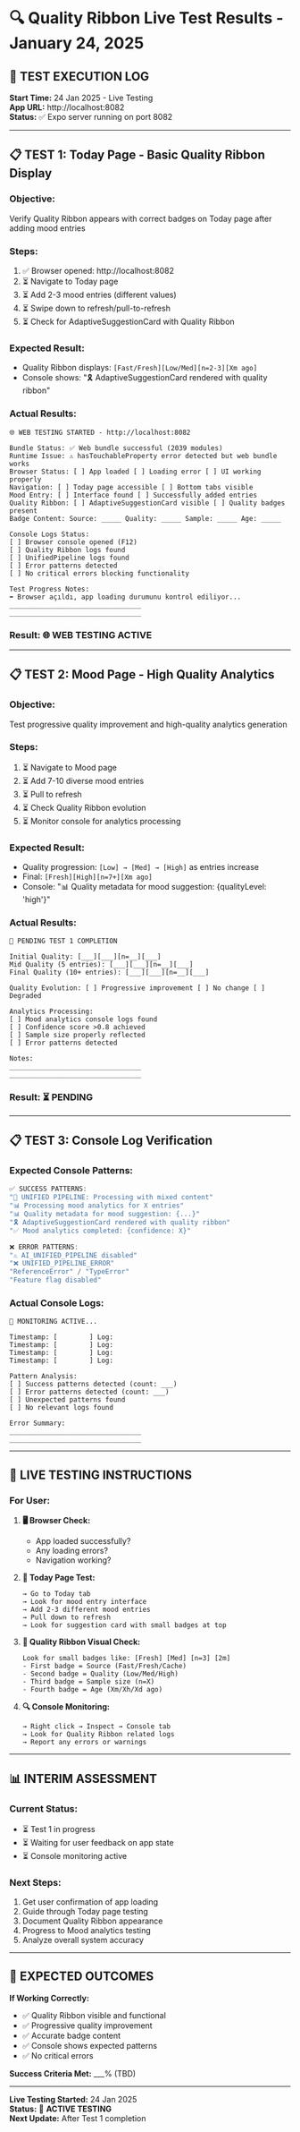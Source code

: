 # 🔍 Quality Ribbon Live Test Results - January 24, 2025

## 🎯 **TEST EXECUTION LOG**

**Start Time:** 24 Jan 2025 - Live Testing  
**App URL:** http://localhost:8082  
**Status:** ✅ Expo server running on port 8082

---

## 📋 **TEST 1: Today Page - Basic Quality Ribbon Display**

### **Objective:** 
Verify Quality Ribbon appears with correct badges on Today page after adding mood entries

### **Steps:**
1. ✅ Browser opened: http://localhost:8082
2. ⏳ Navigate to Today page
3. ⏳ Add 2-3 mood entries (different values)
4. ⏳ Swipe down to refresh/pull-to-refresh
5. ⏳ Check for AdaptiveSuggestionCard with Quality Ribbon

### **Expected Result:**
- Quality Ribbon displays: `[Fast/Fresh][Low/Med][n=2-3][Xm ago]`
- Console shows: "🎗️ AdaptiveSuggestionCard rendered with quality ribbon"

### **Actual Results:**
```
🌐 WEB TESTING STARTED - http://localhost:8082

Bundle Status: ✅ Web bundle successful (2039 modules)
Runtime Issue: ⚠️ hasTouchableProperty error detected but web bundle works
Browser Status: [ ] App loaded [ ] Loading error [ ] UI working properly
Navigation: [ ] Today page accessible [ ] Bottom tabs visible  
Mood Entry: [ ] Interface found [ ] Successfully added entries
Quality Ribbon: [ ] AdaptiveSuggestionCard visible [ ] Quality badges present
Badge Content: Source: _____ Quality: _____ Sample: _____ Age: _____

Console Logs Status:
[ ] Browser console opened (F12)
[ ] Quality Ribbon logs found
[ ] UnifiedPipeline logs found  
[ ] Error patterns detected
[ ] No critical errors blocking functionality

Test Progress Notes: 
➡️ Browser açıldı, app loading durumunu kontrol ediliyor...
_________________________________
_________________________________
```

### **Result:** 🌐 **WEB TESTING ACTIVE**

---

## 📋 **TEST 2: Mood Page - High Quality Analytics** 

### **Objective:**
Test progressive quality improvement and high-quality analytics generation

### **Steps:**
1. ⏳ Navigate to Mood page  
2. ⏳ Add 7-10 diverse mood entries
3. ⏳ Pull to refresh
4. ⏳ Check Quality Ribbon evolution
5. ⏳ Monitor console for analytics processing

### **Expected Result:**
- Quality progression: `[Low] → [Med] → [High]` as entries increase
- Final: `[Fresh][High][n=7+][Xm ago]`
- Console: "📊 Quality metadata for mood suggestion: {qualityLevel: 'high'}"

### **Actual Results:**
```
🔄 PENDING TEST 1 COMPLETION

Initial Quality: [___][___][n=__][___]
Mid Quality (5 entries): [___][___][n=__][___]  
Final Quality (10+ entries): [___][___][n=__][___]

Quality Evolution: [ ] Progressive improvement [ ] No change [ ] Degraded

Analytics Processing:
[ ] Mood analytics console logs found
[ ] Confidence score >0.8 achieved
[ ] Sample size properly reflected
[ ] Error patterns detected

Notes:
_________________________________
_________________________________
```

### **Result:** ⏳ **PENDING**

---

## 📋 **TEST 3: Console Log Verification**

### **Expected Console Patterns:**
```javascript
✅ SUCCESS PATTERNS:
"🚀 UNIFIED PIPELINE: Processing with mixed content"
"📊 Processing mood analytics for X entries" 
"📊 Quality metadata for mood suggestion: {...}"
"🎗️ AdaptiveSuggestionCard rendered with quality ribbon"
"✅ Mood analytics completed: {confidence: X}"

❌ ERROR PATTERNS:
"⚠️ AI_UNIFIED_PIPELINE disabled" 
"❌ UNIFIED_PIPELINE_ERROR"
"ReferenceError" / "TypeError" 
"Feature flag disabled"
```

### **Actual Console Logs:**
```
🔄 MONITORING ACTIVE...

Timestamp: [        ] Log: 
Timestamp: [        ] Log:
Timestamp: [        ] Log:
Timestamp: [        ] Log:

Pattern Analysis:
[ ] Success patterns detected (count: ___)
[ ] Error patterns detected (count: ___)
[ ] Unexpected patterns found
[ ] No relevant logs found

Error Summary:
_________________________________
_________________________________
```

---

## 🎯 **LIVE TESTING INSTRUCTIONS**

### **For User:**

1. **🖥️ Browser Check:**
   - App loaded successfully? 
   - Any loading errors?
   - Navigation working?

2. **📱 Today Page Test:**
   ```
   → Go to Today tab
   → Look for mood entry interface
   → Add 2-3 different mood entries
   → Pull down to refresh
   → Look for suggestion card with small badges at top
   ```

3. **👀 Quality Ribbon Visual Check:**
   ```
   Look for small badges like: [Fresh] [Med] [n=3] [2m]
   - First badge = Source (Fast/Fresh/Cache)
   - Second badge = Quality (Low/Med/High)  
   - Third badge = Sample size (n=X)
   - Fourth badge = Age (Xm/Xh/Xd ago)
   ```

4. **🔍 Console Monitoring:**
   ```
   → Right click → Inspect → Console tab
   → Look for Quality Ribbon related logs
   → Report any errors or warnings
   ```

---

## 📊 **INTERIM ASSESSMENT**

### **Current Status:**
- ⏳ Test 1 in progress
- ⏳ Waiting for user feedback on app state
- ⏳ Console monitoring active

### **Next Steps:**
1. Get user confirmation of app loading
2. Guide through Today page testing
3. Document Quality Ribbon appearance
4. Progress to Mood analytics testing
5. Analyze overall system accuracy

---

## 🎉 **EXPECTED OUTCOMES**

**If Working Correctly:**
- ✅ Quality Ribbon visible and functional
- ✅ Progressive quality improvement 
- ✅ Accurate badge content
- ✅ Console shows expected patterns
- ✅ No critical errors

**Success Criteria Met:** ___% (TBD)

---

**Live Testing Started:** 24 Jan 2025  
**Status:** 🔄 **ACTIVE TESTING**  
**Next Update:** After Test 1 completion
